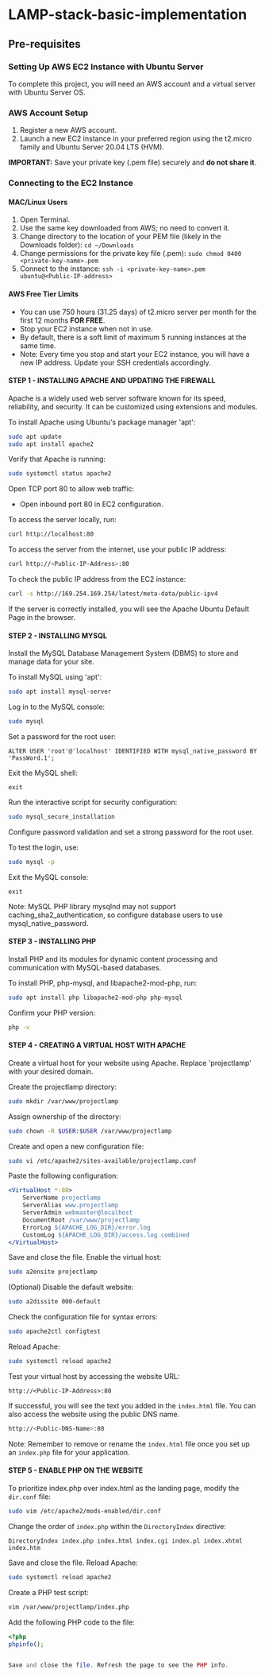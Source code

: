# LAMP-stack-basic-implementation
## Pre-requisites

### Setting Up AWS EC2 Instance with Ubuntu Server

To complete this project, you will need an AWS account and a virtual server with Ubuntu Server OS.

### AWS Account Setup

1. Register a new AWS account.
2. Launch a new EC2 instance in your preferred region using the t2.micro family and Ubuntu Server 20.04 LTS (HVM).

**IMPORTANT:** Save your private key (.pem file) securely and **do not share it**.

### Connecting to the EC2 Instance

#### MAC/Linux Users

1. Open Terminal.
2. Use the same key downloaded from AWS; no need to convert it.
3. Change directory to the location of your PEM file (likely in the Downloads folder):
```cd ~/Downloads```
4. Change permissions for the private key file (.pem):
```sudo chmod 0400 <private-key-name>.pem```
5. Connect to the instance:
```ssh -i <private-key-name>.pem ubuntu@<Public-IP-address>```

#### AWS Free Tier Limits

- You can use 750 hours (31.25 days) of t2.micro server per month for the first 12 months **FOR FREE**.
- Stop your EC2 instance when not in use.
- By default, there is a soft limit of maximum 5 running instances at the same time.
- Note: Every time you stop and start your EC2 instance, you will have a new IP address. Update your SSH credentials accordingly.

#### STEP 1 - INSTALLING APACHE AND UPDATING THE FIREWALL

Apache is a widely used web server software known for its speed, reliability, and security. It can be customized using extensions and modules.

To install Apache using Ubuntu's package manager 'apt':

```bash
sudo apt update
sudo apt install apache2
```

Verify that Apache is running:

```bash
sudo systemctl status apache2
```

Open TCP port 80 to allow web traffic:

- Open inbound port 80 in EC2 configuration.

To access the server locally, run:

```bash
curl http://localhost:80
```

To access the server from the internet, use your public IP address:

```bash
curl http://<Public-IP-Address>:80
```

To check the public IP address from the EC2 instance:

```bash
curl -s http://169.254.169.254/latest/meta-data/public-ipv4
```

If the server is correctly installed, you will see the Apache Ubuntu Default Page in the browser.

#### STEP 2 - INSTALLING MYSQL

Install the MySQL Database Management System (DBMS) to store and manage data for your site.

To install MySQL using 'apt':

```bash
sudo apt install mysql-server
```

Log in to the MySQL console:

```bash
sudo mysql
```

Set a password for the root user:

```mysql
ALTER USER 'root'@'localhost' IDENTIFIED WITH mysql_native_password BY 'PassWord.1';
```

Exit the MySQL shell:

```mysql
exit
```

Run the interactive script for security configuration:

```bash
sudo mysql_secure_installation
```

Configure password validation and set a strong password for the root user.

To test the login, use:

```bash
sudo mysql -p
```

Exit the MySQL console:

```mysql
exit
```
Note: MySQL PHP library mysqlnd may not support caching_sha2_authentication, so configure database users to use mysql_native_password.

#### STEP 3 - INSTALLING PHP

Install PHP and its modules for dynamic content processing and communication with MySQL-based databases.

To install PHP, php-mysql, and libapache2-mod-php, run:

```bash
sudo apt install php libapache2-mod-php php-mysql
```

Confirm your PHP version:

```bash
php -v
```

#### STEP 4 - CREATING A VIRTUAL HOST WITH APACHE

Create a virtual host for your website using Apache. Replace 'projectlamp' with your desired domain.

Create the projectlamp directory:

```bash
sudo mkdir /var/www/projectlamp
```

Assign ownership of the directory:

```bash
sudo chown -R $USER:$USER /var/www/projectlamp
```

Create and open a new configuration file:

```bash
sudo vi /etc/apache2/sites-available/projectlamp.conf
```

Paste the following configuration:

```apache
<VirtualHost *:80>
    ServerName projectlamp
    ServerAlias www.projectlamp 
    ServerAdmin webmaster@localhost
    DocumentRoot /var/www/projectlamp
    ErrorLog ${APACHE_LOG_DIR}/error.log
    CustomLog ${APACHE_LOG_DIR}/access.log combined
</VirtualHost>
```

Save and close the file. Enable the virtual host:

```bash
sudo a2ensite projectlamp
```

(Optional) Disable the default website:

```bash
sudo a2dissite 000-default
```

Check the configuration file for syntax errors:

```bash
sudo apache2ctl configtest
```

Reload Apache:

```bash
sudo systemctl reload apache2
```

Test your virtual host by accessing the website URL:

```
http://<Public-IP-Address>:80
```

If successful, you will see the text you added in the `index.html` file. You can also access the website using the public DNS name.

```bash
http://<Public-DNS-Name>:80
```

Note: Remember to remove or rename the `index.html` file once you set up an `index.php` file for your application.

#### STEP 5 - ENABLE PHP ON THE WEBSITE

To prioritize index.php over index.html as the landing page, modify the `dir.conf` file:

```bash
sudo vim /etc/apache2/mods-enabled/dir.conf
```

Change the order of `index.php` within the `DirectoryIndex` directive:

```
DirectoryIndex index.php index.html index.cgi index.pl index.xhtml index.htm
```

Save and close the file. Reload Apache:

```bash
sudo systemctl reload apache2
```

Create a PHP test script:

```bash
vim /var/www/projectlamp/index.php
```

Add the following PHP code to the file:

```php
<?php
phpinfo();


Save and close the file. Refresh the page to see the PHP info.
```







